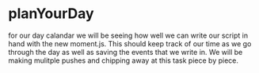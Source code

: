 # planYourDay
for our day calandar we will be seeing how well we can write our script in hand with the new moment.js. This should keep track of our time as we go through the day as well as saving the events that we write in. We will be making mulitple pushes and chipping away at this task piece by piece.